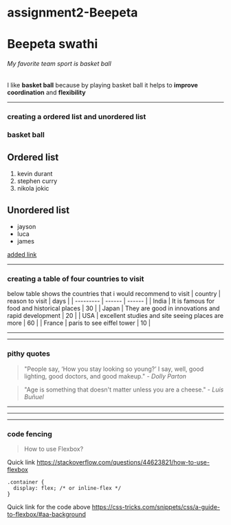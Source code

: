 # assignment2-Beepeta
# Beepeta swathi
###### My favorite team sport is basket ball
I like **basket ball** because by playing basket ball it helps to **improve** **coordination** and **flexibility**

---

### creating a ordered list and unordered list
### basket ball
## Ordered list
1. kevin durant
2. stephen curry
3. nikola jokic

## Unordered list
* jayson
* luca
* james

[added link](AboutMe.md)

---

### creating a table of four countries to visit
below table shows the countries that i would recommend to visit
| country | reason to visit | days |
| --------- | ------ | ------ |
| India | It is famous for food and historical places | 30 |
| Japan | They are good in innovations and rapid development | 20 |
| USA | excellent studies and site seeing places are more | 60 |
| France | paris to see eiffel tower | 10 |

---

---

### pithy quotes

 > "People say, ‘How you stay looking so young?’ I say, well, good lighting, good doctors, and good makeup." - *Dolly Parton*

  > "Age is something that doesn't matter unless you are a cheese." - *Luis Buñuel*

  ---

  ---

  ---

  ### code fencing
  > How to use Flexbox?

  Quick link <https://stackoverflow.com/questions/44623821/how-to-use-flexbox>

```
.container {
  display: flex; /* or inline-flex */
}
```
Quick link for the code above <https://css-tricks.com/snippets/css/a-guide-to-flexbox/#aa-background>
  
  
